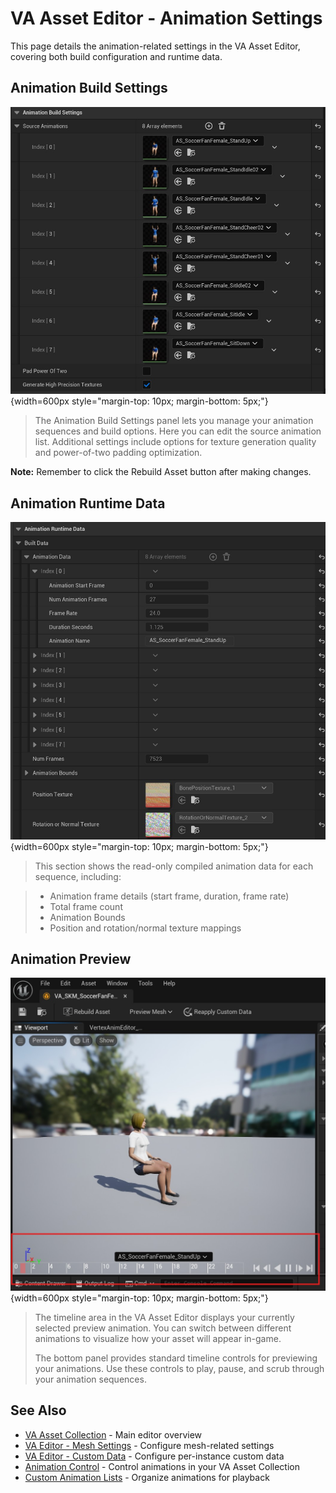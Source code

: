 # VA Asset Editor - Animation Settings

This page details the animation-related settings in the VA Asset Editor, covering both build configuration and runtime data.

## Animation Build Settings
![Animation Build Settings](assets/vacollect_anim_build.jpg){width=600px style="margin-top: 10px; margin-bottom: 5px;"}

> The Animation Build Settings panel lets you manage your animation sequences and build options. Here you can edit the source animation list. Additional settings include options for texture generation quality and power-of-two padding optimization.

**Note:** Remember to click the Rebuild Asset button after making changes.

## Animation Runtime Data
![Animation Runtime Data](assets/vacollect_anim_runtime.jpg){width=600px style="margin-top: 10px; margin-bottom: 5px;"}

> This section shows the read-only compiled animation data for each sequence, including:

> - Animation frame details (start frame, duration, frame rate)
> - Total frame count
> - Animation Bounds
> - Position and rotation/normal texture mappings

## Animation Preview
![Animation Timeline](assets/vaasset_animation_timeline.jpg){width=600px style="margin-top: 10px; margin-bottom: 5px;"}

> The timeline area in the VA Asset Editor displays your currently selected preview animation. You can switch between different animations to visualize how your asset will appear in-game.
>
> The bottom panel provides standard timeline controls for previewing your animations. Use these controls to play, pause, and scrub through your animation sequences.

## See Also

- [VA Asset Collection](va-asset-collection.md) - Main editor overview
- [VA Editor - Mesh Settings](va-asset-editor-mesh.md) - Configure mesh-related settings
- [VA Editor - Custom Data](va-asset-editor-custom-data.md) - Configure per-instance custom data
- [Animation Control](animation-control.md) - Control animations in your VA Asset Collection
- [Custom Animation Lists](custom-animation-lists.md) - Organize animations for playback
